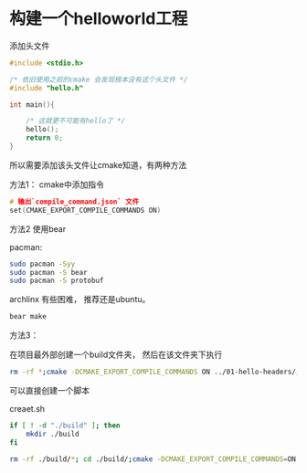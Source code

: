 # 构建一个helloworld工程

添加头文件

``` c
#include <stdio.h>

/* 依旧使用之前的cmake 会发现根本没有这个头文件 */ 
#include "hello.h"

int main(){

    /* 这就更不可能有hello了 */
    hello();
    return 0;
}
```

所以需要添加该头文件让cmake知道，有两种方法

方法1： 
cmake中添加指令
``` c
# 输出`compile_command.json` 文件
set(CMAKE_EXPORT_COMPILE_COMMANDS ON)
```
方法2
使用bear

pacman:

``` bash
sudo pacman -Syy 
sudo pacman -S bear
sudo pacman -S protobuf

```

archlinx 有些困难， 推荐还是ubuntu。

``` c
bear make   
```
方法3： 

在项目最外部创建一个build文件夹， 然后在该文件夹下执行
``` bash
rm -rf *;cmake -DCMAKE_EXPORT_COMPILE_COMMANDS ON ../01-hello-headers/;VERBOSE=1 make
```

可以直接创建一个脚本

creaet.sh

``` bash
if [ ! -d "./build" ]; then
    mkdir ./build
fi

rm -rf ./build/*; cd ./build/;cmake -DCMAKE_EXPORT_COMPILE_COMMANDS=ON ../"$1"; VERBOSE=1 make
```